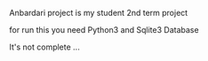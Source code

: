 Anbardari project is my student  2nd term project

for run this you need Python3 and Sqlite3 Database 

It's not complete ...
